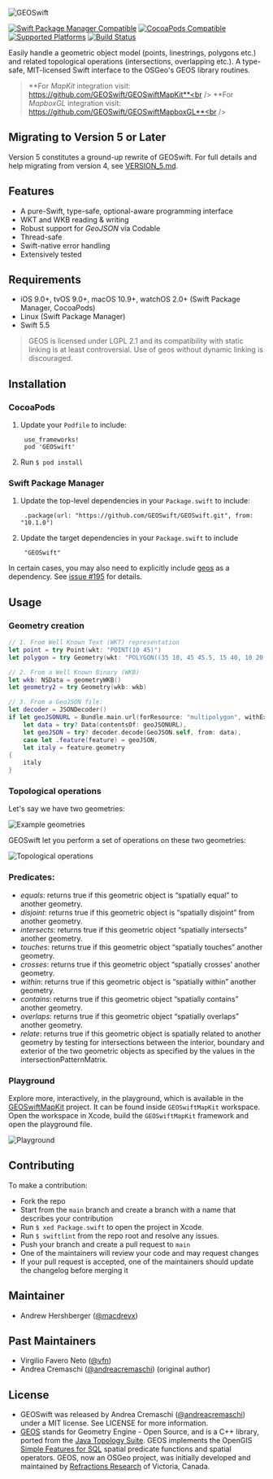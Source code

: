 ![GEOSwift](/README-images/GEOSwift.png)

[![Swift Package Manager Compatible](https://img.shields.io/badge/SwiftPM-compatible-4BC51D.svg?style=flat)](https://swift.org/package-manager/)
[![CocoaPods Compatible](https://img.shields.io/cocoapods/v/GEOSwift.svg)](https://cocoapods.org/pods/GEOSwift)
[![Supported Platforms](https://img.shields.io/cocoapods/p/GEOSwift.svg?style=flat)](https://github.com/GEOSwift/GEOSwift)
[![Build Status](https://github.com/GEOSwift/GEOSwift/actions/workflows/main.yml/badge.svg)](https://github.com/GEOSwift/GEOSwift/actions/workflows/main.yml)

Easily handle a geometric object model (points, linestrings, polygons etc.) and
related topological operations (intersections, overlapping etc.). A type-safe,
MIT-licensed Swift interface to the OSGeo's GEOS library routines.

> **For *MapKit* integration visit: https://github.com/GEOSwift/GEOSwiftMapKit**<br />
> **For *MapboxGL* integration visit: https://github.com/GEOSwift/GEOSwiftMapboxGL**<br />

## Migrating to Version 5 or Later

Version 5 constitutes a ground-up rewrite of GEOSwift. For full details and help
migrating from version 4, see [VERSION_5.md](VERSION_5.md).

## Features

* A pure-Swift, type-safe, optional-aware programming interface
* WKT and WKB reading & writing
* Robust support for *GeoJSON* via Codable
* Thread-safe
* Swift-native error handling
* Extensively tested

## Requirements

* iOS 9.0+, tvOS 9.0+, macOS 10.9+, watchOS 2.0+ (Swift Package Manager, CocoaPods)
* Linux (Swift Package Manager)
* Swift 5.5

> GEOS is licensed under LGPL 2.1 and its compatibility with static linking is
at least controversial. Use of geos without dynamic linking is discouraged.

## Installation

### CocoaPods

1. Update your `Podfile` to include:

        use_frameworks!
        pod 'GEOSwift'

2. Run `$ pod install`

### Swift Package Manager

1. Update the top-level dependencies in your `Package.swift` to include:

        .package(url: "https://github.com/GEOSwift/GEOSwift.git", from: "10.1.0")

2. Update the target dependencies in your `Package.swift` to include

        "GEOSwift"

In certain cases, you may also need to explicitly include
[geos](https://github.com/GEOSwift/geos.git) as a dependency. See
[issue #195](https://github.com/GEOSwift/GEOSwift/issues/195) for details.

## Usage

### Geometry creation

```swift
// 1. From Well Known Text (WKT) representation
let point = try Point(wkt: "POINT(10 45)")
let polygon = try Geometry(wkt: "POLYGON((35 10, 45 45.5, 15 40, 10 20, 35 10),(20 30, 35 35, 30 20, 20 30))")

// 2. From a Well Known Binary (WKB)
let wkb: NSData = geometryWKB()
let geometry2 = try Geometry(wkb: wkb)

// 3. From a GeoJSON file:
let decoder = JSONDecoder()
if let geoJSONURL = Bundle.main.url(forResource: "multipolygon", withExtension: "geojson"),
    let data = try? Data(contentsOf: geoJSONURL),
    let geoJSON = try? decoder.decode(GeoJSON.self, from: data),
    case let .feature(feature) = geoJSON,
    let italy = feature.geometry
{
    italy
}
```

### Topological operations

Let's say we have two geometries:

![Example geometries](/README-images/geometries.png)

GEOSwift let you perform a set of operations on these two geometries:

![Topological operations](/README-images/topological-operations.png)

### Predicates:

* _equals_: returns true if this geometric object is “spatially equal” to
  another geometry.
* _disjoint_: returns true if this geometric object is “spatially disjoint” from
  another geometry.
* _intersects_: returns true if this geometric object “spatially intersects”
  another geometry.
* _touches_: returns true if this geometric object “spatially touches” another
  geometry.
* _crosses_: returns true if this geometric object “spatially crosses’ another
  geometry.
* _within_: returns true if this geometric object is “spatially within” another
  geometry.
* _contains_: returns true if this geometric object “spatially contains” another
  geometry.
* _overlaps_: returns true if this geometric object “spatially overlaps” another
  geometry.
* _relate_: returns true if this geometric object is spatially related to
  another geometry by testing for intersections between the interior, boundary
  and exterior of the two geometric objects as specified by the values in the
  intersectionPatternMatrix.

### Playground

Explore more, interactively, in the playground, which is available in the
[GEOSwiftMapKit](https://github.com/GEOSwift/GEOSwiftMapKit) project. It can be
found inside `GEOSwiftMapKit` workspace. Open the workspace in Xcode, build the
`GEOSwiftMapKit` framework and open the playground file.

![Playground](/README-images/playground.png)

## Contributing

To make a contribution:

* Fork the repo
* Start from the `main` branch and create a branch with a name that describes
  your contribution
* Run `$ xed Package.swift` to open the project in Xcode.
* Run `$ swiftlint` from the repo root and resolve any issues.
* Push your branch and create a pull request to `main`
* One of the maintainers will review your code and may request changes
* If your pull request is accepted, one of the maintainers should update the
  changelog before merging it

## Maintainer

* Andrew Hershberger ([@macdrevx](https://github.com/macdrevx))

## Past Maintainers

* Virgilio Favero Neto ([@vfn](https://github.com/vfn))
* Andrea Cremaschi ([@andreacremaschi](https://twitter.com/andreacremaschi))
  (original author)

## License

* GEOSwift was released by Andrea Cremaschi
  ([@andreacremaschi](https://twitter.com/andreacremaschi)) under a MIT license.
  See LICENSE for more information.
* [GEOS](http://trac.osgeo.org/geos/) stands for Geometry Engine - Open Source,
  and is a C++ library, ported from the
  [Java Topology Suite](http://sourceforge.net/projects/jts-topo-suite/).
  GEOS implements the OpenGIS
  [Simple Features for SQL](http://www.opengeospatial.org/standards/sfs) spatial
  predicate functions and spatial operators. GEOS, now an OSGeo project, was
  initially developed and maintained by
  [Refractions Research](http://www.refractions.net/) of Victoria, Canada.
